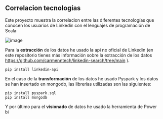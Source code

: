 ## Correlacion tecnologías 


Este proyecto muestra la correlacion entre las diferentes tecnologías que conocen los usuarios de Linkedin con el lenguajes de programación de Scala 

![image](https://github.com/user-attachments/assets/1b6c4397-53dc-4817-ab8d-ae08608cb0f7)


Para la __extracción__ de los datos he usado la api no oficial de Linkedin (en este repositorio tienes más información sobre la extracción de los datos https://github.com/carmenntech/linkedin-search/tree/main ). 

```
pip install linkedin-api
```

En el caso de la __transformación__ de los datos he usado Pyspark y los datos se han insertado en mongodb, las librerías utilizadas son las siguientes:

```
pip install pyspark.sql
pip install mongodb
```

Y por último para el __visionado__ de datos he usado la herramienta de Power bi
